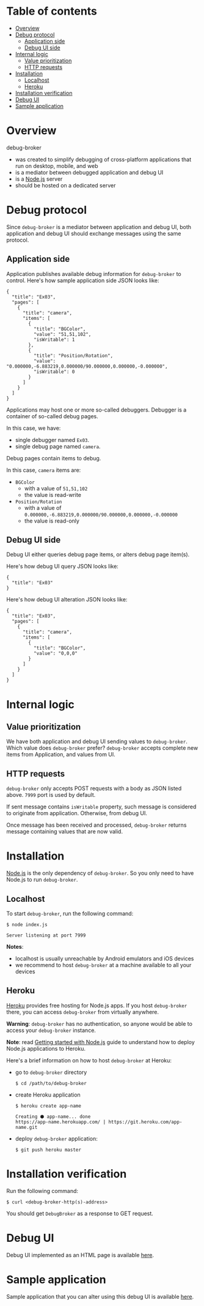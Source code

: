 # Table of contents

* [Overview](#overview)
* [Debug protocol](#protocol)
    * [Application side](#app-side)
    * [Debug UI side](#ui-side)
* [Internal logic](#logic)
    * [Value prioritization](#values)
    * [HTTP requests](#requests)
* [Installation](#installation)
    * [Localhost](#localhost)
    * [Heroku](#heroku)
* [Installation verification](#verification)
* [Debug UI](#debug-ui)
* [Sample application](#application)

<a name="overview"/>

# Overview

debug-broker

* was created to simplify debugging of cross-platform applications that run on desktop, mobile, and web
* is a mediator between debugged application and debug UI
* is a [Node.js][nodejs] server
* should be hosted on a dedicated server

<a name="protocol"/>

# Debug protocol

Since `debug-broker` is a mediator between application and debug UI, both
application and debug UI should exchange messages using the same protocol.

<a name="app-side"/>

## Application side

Application publishes available debug information for `debug-broker` to
control. Here's how sample application side JSON looks like:

```
{
  "title": "Ex03",
  "pages": [
    {
      "title": "camera",
      "items": [
        {
          "title": "BGColor",
          "value": "51,51,102",
          "isWritable": 1
        },
        {
          "title": "Position/Rotation",
          "value": "0.000000,-6.883219,0.000000/90.000000,0.000000,-0.000000",
          "isWritable": 0
        }
      ]
    }
  ]
}

```

Applications may host one or more so-called debuggers. Debugger is a
container of so-called debug pages.

In this case, we have:

* single debugger named `Ex03`.
* single debug page named `camera`.

Debug pages contain items to debug.

In this case, `camera` items are:

* `BGColor`
    * with a value of `51,51,102`
    * the value is read-write
* `Position/Rotation`
    * with a value of `0.000000,-6.883219,0.000000/90.000000,0.000000,-0.000000`
    * the value is read-only

<a name="ui-side"/>

## Debug UI side

Debug UI either queries debug page items, or alters debug page item(s).

Here's how debug UI query JSON looks like:

```
{
  "title": "Ex03"
}
```

Here's how debug UI alteration JSON looks like:

```
{
  "title": "Ex03",
  "pages": [
    {
      "title": "camera",
      "items": [
        {
          "title": "BGColor",
          "value": "0,0,0"
        }
      ]
    }
  ]
}
```

<a name="logic"/>

# Internal logic

<a name="values"/>

## Value prioritization

We have both application and debug UI sending values to `debug-broker`. Which
value does `debug-broker` prefer? `debug-broker` accepts complete new items
from Application, and values from UI.

<a name="requests"/>

## HTTP requests

`debug-broker` only accepts POST requests with a body as JSON listed above.
`7999` port is used by default.

If sent message contains `isWritable` property, such message is considered to
originate from application. Otherwise, from debug UI.

Once message has been received and processed, `debug-broker` returns
message containing values that are now valid.

<a name="installation"/>

# Installation

[Node.js][nodejs] is the only dependency of `debug-broker`. So you only need to have
Node.js to run `debug-broker`.

<a name="localhost"/>

## Localhost

To start `debug-broker`, run the following command:

```
$ node index.js
```
```
Server listening at port 7999
```

**Notes**:

* localhost is usually unreachable by Android emulators and iOS devices
* we recommend to host `debug-broker` at a machine available to all your devices

<a name="heroku"/>

## Heroku

[Heroku][heroku] provides free hosting for Node.js apps. If you host
`debug-broker` there, you can access `debug-broker` from virtually anywhere.

**Warning**: `debug-broker` has no authentication, so anyone would be able to
access your `debug-broker` instance.

**Note**: read [Getting started with Node.js][heroku-nodejs-bootstrap] guide to understand how to deploy Node.js applications to Heroku.

Here's a brief information on how to host `debug-broker` at Heroku:

* go to `debug-broker` directory

    ```
    $ cd /path/to/debug-broker
    ```

* create Heroku application

    ```
    $ heroku create app-name
    ```
    ```
    Creating ⬢ app-name... done
    https://app-name.herokuapp.com/ | https://git.heroku.com/app-name.git
    ```

* deploy `debug-broker` application:

    ```
    $ git push heroku master
    ```

<a name="verification"/>

# Installation verification

Run the following command:

```
$ curl <debug-broker-http(s)-address>
```

You should get `DebugBroker` as a response to GET request.

<a name="debug-ui" />

# Debug UI

Debug UI implemented as an HTML page is available [here][debug-ui].

<a name="application" />

# Sample application

Sample application that you can alter using this debug UI is available [here][osgcpe-04].

[nodejs]: https://nodejs.org
[heroku]: https://www.heroku.com
[heroku-nodejs-bootstrap]: https://devcenter.heroku.com/articles/getting-started-with-nodejs
[debug-ui]: https://github.com/OGStudio/debug-ui
[osgcpe-04]: https://github.com/OGStudio/openscenegraph-cross-platform-examples/tree/master/04.RemoteDebugging
